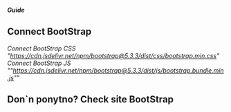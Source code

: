 ***Guide***

## Connect BootStrap
*Connect BootStrap CSS "https://cdn.jsdelivr.net/npm/bootstrap@5.3.3/dist/css/bootstrap.min.css"* <br>
*Connect BootStrap JS ""https://cdn.jsdelivr.net/npm/bootstrap@5.3.3/dist/js/bootstrap.bundle.min.js""* <br>

## Don`n ponytno? Check site BootStrap